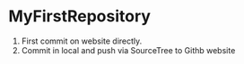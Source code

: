 # MyFirstRepository
1. First commit on website directly.
2. Commit in local and push via SourceTree to Githb website